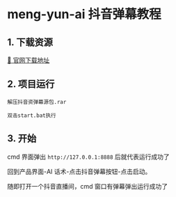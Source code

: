 # meng-yun-ai 抖音弹幕教程

## 1. 下载资源

<a href="https://www.chat-chat.top/meng-yun/">📄 官网下载地址</span></a>

## 2. 项目运行

```
解压抖音资弹幕源包.rar

双击start.bat执行
```

## 3. 开始

cmd 界面弹出 `http://127.0.0.1:8888` 后就代表运行成功了

回到产品界面-AI 话术-点击抖音弹幕按钮-点击启动。

随即打开一个抖音直播间，cmd 窗口有弹幕弹出运行成功了
